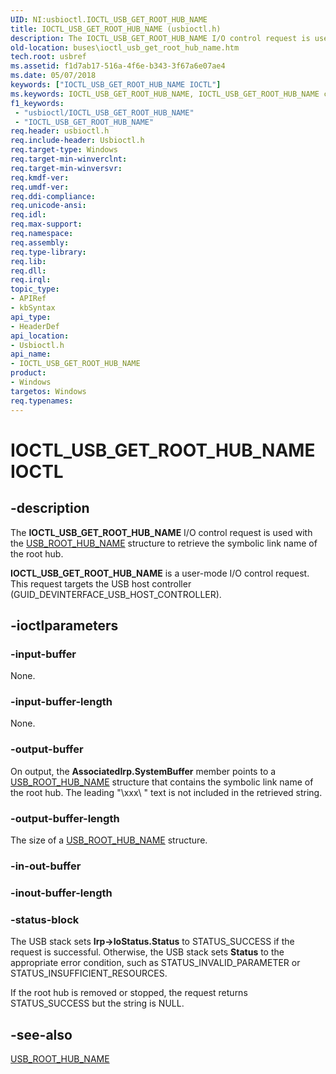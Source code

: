 ```yaml
---
UID: NI:usbioctl.IOCTL_USB_GET_ROOT_HUB_NAME
title: IOCTL_USB_GET_ROOT_HUB_NAME (usbioctl.h)
description: The IOCTL_USB_GET_ROOT_HUB_NAME I/O control request is used with the USB_ROOT_HUB_NAME structure to retrieve the symbolic link name of the root hub.IOCTL_USB_GET_ROOT_HUB_NAME is a user-mode I/O control request.
old-location: buses\ioctl_usb_get_root_hub_name.htm
tech.root: usbref
ms.assetid: f1d7ab17-516a-4f6e-b343-3f67a6e07ae4
ms.date: 05/07/2018
keywords: ["IOCTL_USB_GET_ROOT_HUB_NAME IOCTL"]
ms.keywords: IOCTL_USB_GET_ROOT_HUB_NAME, IOCTL_USB_GET_ROOT_HUB_NAME control, IOCTL_USB_GET_ROOT_HUB_NAME control code [Buses], buses.ioctl_usb_get_root_hub_name, usbioctl/IOCTL_USB_GET_ROOT_HUB_NAME, usbirp_cf8d4d13-20cc-4134-8050-e3cd376a632e.xml
f1_keywords:
 - "usbioctl/IOCTL_USB_GET_ROOT_HUB_NAME"
 - "IOCTL_USB_GET_ROOT_HUB_NAME"
req.header: usbioctl.h
req.include-header: Usbioctl.h
req.target-type: Windows
req.target-min-winverclnt: 
req.target-min-winversvr: 
req.kmdf-ver: 
req.umdf-ver: 
req.ddi-compliance: 
req.unicode-ansi: 
req.idl: 
req.max-support: 
req.namespace: 
req.assembly: 
req.type-library: 
req.lib: 
req.dll: 
req.irql: 
topic_type:
- APIRef
- kbSyntax
api_type:
- HeaderDef
api_location:
- Usbioctl.h
api_name:
- IOCTL_USB_GET_ROOT_HUB_NAME
product:
- Windows
targetos: Windows
req.typenames: 
---
```


# IOCTL_USB_GET_ROOT_HUB_NAME IOCTL


## -description



The <b>IOCTL_USB_GET_ROOT_HUB_NAME</b> I/O control request is used with the <a href="https://docs.microsoft.com/windows-hardware/drivers/ddi/usbioctl/ns-usbioctl-_usb_root_hub_name">USB_ROOT_HUB_NAME</a> structure to retrieve the symbolic link name of the root hub.

<b>IOCTL_USB_GET_ROOT_HUB_NAME</b> is a user-mode I/O control request. This request targets the USB host controller (GUID_DEVINTERFACE_USB_HOST_CONTROLLER).




## -ioctlparameters




### -input-buffer

None.


### -input-buffer-length

None.


### -output-buffer

On output, the <b>AssociatedIrp.SystemBuffer</b> member points to a <a href="https://docs.microsoft.com/windows-hardware/drivers/ddi/usbioctl/ns-usbioctl-_usb_root_hub_name">USB_ROOT_HUB_NAME</a> structure that contains the symbolic link name of the root hub.  The leading "\xxx\ " text is not included in the retrieved string.


### -output-buffer-length

The size of a <a href="https://docs.microsoft.com/windows-hardware/drivers/ddi/usbioctl/ns-usbioctl-_usb_root_hub_name">USB_ROOT_HUB_NAME</a> structure.


### -in-out-buffer








### -inout-buffer-length








### -status-block

The USB stack sets <b>Irp->IoStatus.Status</b> to STATUS_SUCCESS if the request is successful. Otherwise, the USB stack sets <b>Status</b> to the appropriate error condition, such as STATUS_INVALID_PARAMETER or STATUS_INSUFFICIENT_RESOURCES.

If the root hub is removed or stopped, the request returns STATUS_SUCCESS but the string is NULL. 


## -see-also




<a href="https://docs.microsoft.com/windows-hardware/drivers/ddi/usbioctl/ns-usbioctl-_usb_root_hub_name">USB_ROOT_HUB_NAME</a>
 

 

